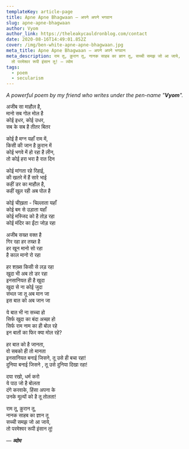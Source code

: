 ```yaml
---
templateKey: article-page
title: Apne Apne Bhagwaan — अपने अपने भगवान
slug: apne-apne-bhagwaan
author: Vyom
author_link: https://theleakycauldronblog.com/contact
date: 2020-08-16T14:49:01.852Z
cover: /img/ben-white-apne-apne-bhagwaan.jpg
meta_title: Apne Apne Bhagwaan — अपने अपने भगवान
meta_description: राम तू, क़ुरान तू, नानक साहब का ज्ञान तू, सच्ची समझ जो आ जाये,
  तो परमेश्वर रूपी इंसान तू! — व्योम
tags:
  - poem
  - secularism
---
```

*A powerful poem by my friend who writes under the pen-name "**Vyom**".*

अजीब सा माहौल है, \
मानो सब गोल मोल है \
कोई इधर, कोई उधर, \
सब के सब है तीतर बितर

कोई है मग्न यहाँ राम में, \
किसी की जान है क़ुरान में \
कोई भगवे में हो रहा है लीन, \
तो कोई हरा भरा है रात दिन

कोई मांगता रहे रिहाई, \
की खतरे में हैं सारे भाई \
कहीं डर का माहौल है, \
कहीं खुल रही अब पोल है

कोई चीख़ता - चिल्लाता यहाँ \
कोई बम से उड़ाता यहाँ \
कोई मस्जिद को है तोड़ रहा \
कोई मंदिर का ईंटा जोड़ रहा 

अजीब सख्त वक्त है \
गिर रहा हर तख्त है \
हर खून मानो सो रहा \
है काल मानो रो रहा

हर शख़्स किसी से लड़ रहा \
खुदा भी अब तो डर रहा \
इनसानियत ही है खुदा \
खुदा से ना कोई जुदा \
संभल जा तू अब मान जा \
इस बात को अब जान जा

ये बात भी ना सच्चा हो \
सिर्फ खुदा का बंदा अच्छा हो \
सिर्फ राम नाम का ही बोल रहे \
इन बातों का फिर क्या मोल रहे? 

हर बात को है जानता, \
वो सबको ही तो मानता \
इनसानियत बनाई जिसने, तू उसे ही बचा रहा! \
दुनिया बनाई जिसने , तू उसे दुनिया दिखा रहा! 

दया रखो, धर्म करो \
ये पाठ जो है बोलता \
दंगे करवाके, हिंसा अपना के \
उनके मूल्यों को है तू तोलता! 

राम तू, क़ुरान तू, \
नानक साहब का ज्ञान तू \
सच्ची समझ जो आ जाये, \
तो परमेश्वर रूपी इंसान तू!

— ***व्योम***